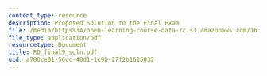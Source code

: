 ```yaml
---
content_type: resource
description: Proposed Solution to the Final Exam
file: /media/https%3A/open-learning-course-data-rc.s3.amazonaws.com/16-881-robust-system-design-summer-1998/a780ce0156cc48d11c9b27f2b1615032_RD_final9_soln.pdf
file_type: application/pdf
resourcetype: Document
title: RD_final9_soln.pdf
uid: a780ce01-56cc-48d1-1c9b-27f2b1615032
---
```

